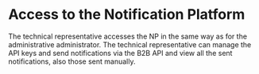# Access to the Notification Platform

The technical representative accesses the NP in the same way as for the administrative administrator. The technical representative can manage the API keys and send notifications via the B2B API and view all the sent notifications, also those sent manually.